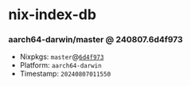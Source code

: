 # nix-index-db
### aarch64-darwin/master @ 240807.6d4f973
- Nixpkgs: `master`@[`6d4f973`](https://github.com/NixOS/nixpkgs/commit/6d4f973156d7491b32648285f76b3c6807b7055b)
- Platform: `aarch64-darwin`
- Timestamp: `20240807011550`
